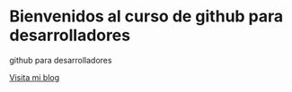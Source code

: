 # Bienvenidos al curso de github para desarrolladores

github para desarrolladores

[Visita mi blog](http://google.com)
